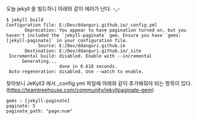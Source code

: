 
오늘 jekyll 을 빌드하니 아래와 같이 에러가 난다. -_-

``` command
$ jekyll build
Configuration file: E:/Dev/ddanguri.github.io/_config.yml
       Deprecation: You appear to have pagination turned on, but you haven't included the `jekyll-paginate` gem. Ensure you have `gems: [jekyll-paginate]` in your configuration file.
            Source: E:/Dev/ddanguri.github.io
       Destination: E:/Dev/ddanguri.github.io/_site
 Incremental build: disabled. Enable with --incremental
      Generating...
                    done in 0.618 seconds.
 Auto-regeneration: disabled. Use --watch to enable.
```

찾아보니 JeKyll3 에서 _config.yml 파일에 아래와 같이 추가해줘야 되는 항목이 있다. (https://teamtreehouse.com/community/jekyllpaginate-gem)

```
gems : [jekyll-paginate]
paginate: 5
paginate_path: "page:num"
```
